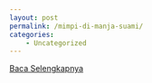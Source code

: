```yaml
---
layout: post
permalink: /mimpi-di-manja-suami/
categories:
    - Uncategorized
---
```


[Baca Selengkapnya](/01)